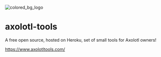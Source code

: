 ![colored_bg_logo](https://user-images.githubusercontent.com/2348814/124428260-14ae4280-dd32-11eb-8bb2-e3fc171d6d54.png)

# axolotl-tools
A free open source, hosted on Heroku, set of small tools for Axolotl owners!

https://www.axolotltools.com/
